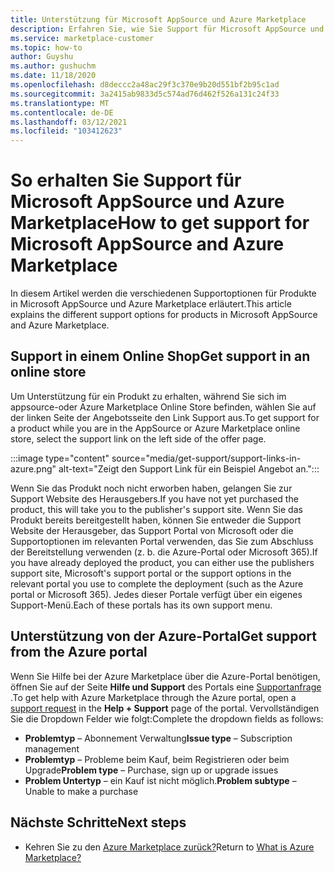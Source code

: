 ```yaml
---
title: Unterstützung für Microsoft AppSource und Azure Marketplace
description: Erfahren Sie, wie Sie Support für Microsoft AppSource und Azure Marketplace erhalten.
ms.service: marketplace-customer
ms.topic: how-to
author: Guyshu
ms.author: gushuchm
ms.date: 11/18/2020
ms.openlocfilehash: d8deccc2a48ac29f3c370e9b20d551bf2b95c1ad
ms.sourcegitcommit: 3a2415ab9833d5c574ad76d462f526a131c24f33
ms.translationtype: MT
ms.contentlocale: de-DE
ms.lasthandoff: 03/12/2021
ms.locfileid: "103412623"
---
```

# <a name="how-to-get-support-for-microsoft-appsource-and-azure-marketplace"></a><span data-ttu-id="afd0c-103">So erhalten Sie Support für Microsoft AppSource und Azure Marketplace</span><span class="sxs-lookup"><span data-stu-id="afd0c-103">How to get support for Microsoft AppSource and Azure Marketplace</span></span>

<span data-ttu-id="afd0c-104">In diesem Artikel werden die verschiedenen Supportoptionen für Produkte in Microsoft AppSource und Azure Marketplace erläutert.</span><span class="sxs-lookup"><span data-stu-id="afd0c-104">This article explains the different support options for products in Microsoft AppSource and Azure Marketplace.</span></span> 

## <a name="get-support-in-an-online-store"></a><span data-ttu-id="afd0c-105">Support in einem Online Shop</span><span class="sxs-lookup"><span data-stu-id="afd0c-105">Get support in an online store</span></span>

<span data-ttu-id="afd0c-106">Um Unterstützung für ein Produkt zu erhalten, während Sie sich im appsource-oder Azure Marketplace Online Store befinden, wählen Sie auf der linken Seite der Angebotsseite den Link Support aus.</span><span class="sxs-lookup"><span data-stu-id="afd0c-106">To get support for a product while you are in the AppSource or Azure Marketplace online store, select the support link on the left side of the offer page.</span></span> 

:::image type="content" source="media/get-support/support-links-in-azure.png" alt-text="Zeigt den Support Link für ein Beispiel Angebot an.":::

<span data-ttu-id="afd0c-108">Wenn Sie das Produkt noch nicht erworben haben, gelangen Sie zur Support Website des Herausgebers.</span><span class="sxs-lookup"><span data-stu-id="afd0c-108">If you have not yet purchased the product, this will take you to the publisher's support site.</span></span> <span data-ttu-id="afd0c-109">Wenn Sie das Produkt bereits bereitgestellt haben, können Sie entweder die Support Website der Herausgeber, das Support Portal von Microsoft oder die Supportoptionen im relevanten Portal verwenden, das Sie zum Abschluss der Bereitstellung verwenden (z. b. die Azure-Portal oder Microsoft 365).</span><span class="sxs-lookup"><span data-stu-id="afd0c-109">If you have already deployed the product, you can either use the publishers support site,  Microsoft's support portal  or the support options in the relevant portal you use to complete the deployment (such as the Azure portal or Microsoft 365).</span></span> <span data-ttu-id="afd0c-110">Jedes dieser Portale verfügt über ein eigenes Support-Menü.</span><span class="sxs-lookup"><span data-stu-id="afd0c-110">Each of these portals has its own support menu.</span></span>

## <a name="get-support-from-the-azure-portal"></a><span data-ttu-id="afd0c-111">Unterstützung von der Azure-Portal</span><span class="sxs-lookup"><span data-stu-id="afd0c-111">Get support from the Azure portal</span></span>

<span data-ttu-id="afd0c-112">Wenn Sie Hilfe bei der Azure Marketplace über die Azure-Portal benötigen, öffnen Sie auf der Seite **Hilfe und Support** des Portals eine [Supportanfrage](https://portal.azure.com/#blade/Microsoft_Azure_Support/HelpAndSupportBlade/newsupportrequest) .</span><span class="sxs-lookup"><span data-stu-id="afd0c-112">To get help with Azure Marketplace through the Azure portal, open a [support request](https://portal.azure.com/#blade/Microsoft_Azure_Support/HelpAndSupportBlade/newsupportrequest) in the **Help + Support** page of the portal.</span></span> <span data-ttu-id="afd0c-113">Vervollständigen Sie die Dropdown Felder wie folgt:</span><span class="sxs-lookup"><span data-stu-id="afd0c-113">Complete the dropdown fields as follows:</span></span>

- <span data-ttu-id="afd0c-114">**Problemtyp** – Abonnement Verwaltung</span><span class="sxs-lookup"><span data-stu-id="afd0c-114">**Issue type** – Subscription management</span></span>
- <span data-ttu-id="afd0c-115">**Problemtyp** – Probleme beim Kauf, beim Registrieren oder beim Upgrade</span><span class="sxs-lookup"><span data-stu-id="afd0c-115">**Problem type** – Purchase, sign up or upgrade issues</span></span>
- <span data-ttu-id="afd0c-116">**Problem Untertyp** – ein Kauf ist nicht möglich.</span><span class="sxs-lookup"><span data-stu-id="afd0c-116">**Problem subtype** – Unable to make a purchase</span></span>

## <a name="next-steps"></a><span data-ttu-id="afd0c-117">Nächste Schritte</span><span class="sxs-lookup"><span data-stu-id="afd0c-117">Next steps</span></span>

- <span data-ttu-id="afd0c-118">Kehren Sie zu den [Azure Marketplace zurück?](azure-marketplace-overview.md)</span><span class="sxs-lookup"><span data-stu-id="afd0c-118">Return to [What is Azure Marketplace?](azure-marketplace-overview.md)</span></span>
